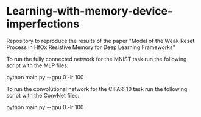 # Learning-with-memory-device-imperfections
Repository to reproduce the results of the paper "Model of the Weak Reset Process in HfOx Resistive Memory for Deep Learning Frameworks"

To run the fully connected network for the MNIST task run the following script with the MLP files:

python main.py --gpu 0 -lr 100

To run the convolutional network for the CIFAR-10 task run the following script with the ConvNet files:

python main.py --gpu 0 -lr 100

